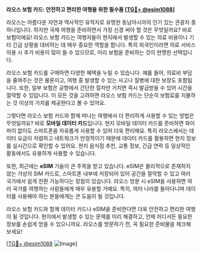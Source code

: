 **라오스 보험 카드: 안전하고 편리한 여행을 위한 필수품 [[TG💪+ @esim1088](https://t.me/s/esim1088)]**

라오스는 아름다운 자연과 역사적인 유적지로 유명한 동남아시아의 인기 있는 관광지 중 하나입니다. 하지만 국제 여행을 준비하면서 가장 신경 써야 할 것은 무엇일까요? 바로 보험이에요! 라오스 보험 카드는 여행자들이 현지에서 발생할 수 있는 의료 비용이나 기타 긴급 상황을 대비하는 데 매우 중요한 역할을 합니다. 특히 외국인이라면 의료 서비스 이용 시 추가 비용이 많이 들 수 있으므로, 미리 보험을 준비하는 것이 현명한 선택입니다.

라오스 보험 카드를 구매하면 다양한 혜택을 누릴 수 있습니다. 예를 들어, 의료비 부담을 줄여주는 것은 물론이고, 여행 중 발생할 수 있는 사고나 질병에 대한 보장도 포함됩니다. 또한, 일부 보험은 공항에서 간단한 절차만 거치면 즉시 발급받을 수 있어 시간을 절약할 수 있답니다. 이 모든 것을 고려하면 라오스 보험 카드는 단순히 보험료를 지불하는 것 이상의 가치를 제공한다고 볼 수 있어요.

그렇다면 라오스 보험 카드와 함께 떠나는 여행에서 더 편리하게 사용할 수 있는 방법은 무엇일까요? 바로 **모바일 데이터 카드**입니다. 현지 모바일 데이터 카드를 준비하면 와이파이 없이도 스마트폰을 자유롭게 사용할 수 있어 더욱 편리해요. 특히 라오스에서는 데이터 요금이 저렴하고 네트워크가 안정적이기 때문에 데이터 카드를 활용하면 현지 정보를 실시간으로 확인할 수 있어요. 현지 음식점 추천, 교통 정보, 긴급 연락 등 일상적인 활동에서도 유용하게 사용할 수 있습니다.

또한, 최근에는 **eSIM** 기술이 큰 주목을 받고 있습니다. eSIM은 물리적으로 존재하지 않는 가상의 SIM 카드로, 스마트폰 내부에 저장되어 있어 공간을 절약할 수 있고 여러 국가에서 쉽게 전환 가능하다는 장점이 있습니다. 라오스 방문 시 eSIM을 사용하면 여러 국가를 여행하는 사람들에게 매우 유용할 거예요. 특히, 여러 나라를 돌아다니며 데이터를 사용해야 하는 분들에게는 큰 도움이 될 것입니다.

라오스 보험 카드와 함께 데이터 카드나 eSIM을 준비한다면 더욱 안전하고 편리한 여행이 될 것입니다. 현지에서 발생할 수 있는 문제를 미리 해결하고, 언제 어디서든 필요한 정보를 손쉽게 얻을 수 있으니까요. 라오스를 방문하기 전, 꼭 필요한 준비물을 체크해 보세요!

[[TG💪+ @esim1088](https://t.me/s/esim1088) ![Image](https://i.postimg.cc/Y0z9fWf4/image.png)]